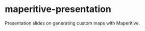 maperitive-presentation
=======================

Presentation slides on generating custom maps with Maperitive. 
